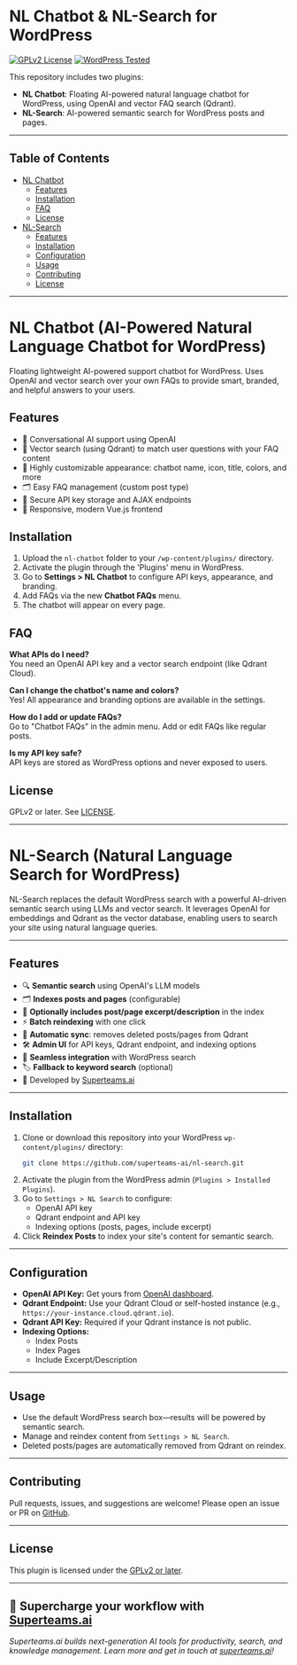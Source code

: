 # NL Chatbot & NL-Search for WordPress

[![GPLv2 License](https://img.shields.io/badge/license-GPLv2-blue.svg)](LICENSE)
[![WordPress Tested](https://img.shields.io/badge/wordpress-6.5+-blue.svg)](https://wordpress.org/plugins/)

This repository includes two plugins:
- **NL Chatbot**: Floating AI-powered natural language chatbot for WordPress, using OpenAI and vector FAQ search (Qdrant).
- **NL-Search**: AI-powered semantic search for WordPress posts and pages.

---

## Table of Contents
- [NL Chatbot](#nl-chatbot-ai-powered-natural-language-chatbot-for-wordpress)
  - [Features](#features)
  - [Installation](#installation)
  - [FAQ](#faq)
  - [License](#license)
- [NL-Search](#nl-search-natural-language-search-for-wordpress)
  - [Features](#features-1)
  - [Installation](#installation-1)
  - [Configuration](#configuration)
  - [Usage](#usage)
  - [Contributing](#contributing)
  - [License](#license-1)

---

# NL Chatbot (AI-Powered Natural Language Chatbot for WordPress)

Floating lightweight AI-powered support chatbot for WordPress. Uses OpenAI and vector search over your own FAQs to provide smart, branded, and helpful answers to your users.

## Features
- 🤖 Conversational AI support using OpenAI
- 🔎 Vector search (using Qdrant) to match user questions with your FAQ content
- 🎨 Highly customizable appearance: chatbot name, icon, title, colors, and more
- 🗂️ Easy FAQ management (custom post type)
- 🔐 Secure API key storage and AJAX endpoints
- 📱 Responsive, modern Vue.js frontend

## Installation
1. Upload the `nl-chatbot` folder to your `/wp-content/plugins/` directory.
2. Activate the plugin through the 'Plugins' menu in WordPress.
3. Go to **Settings > NL Chatbot** to configure API keys, appearance, and branding.
4. Add FAQs via the new **Chatbot FAQs** menu.
5. The chatbot will appear on every page.

## FAQ
**What APIs do I need?**  
You need an OpenAI API key and a vector search endpoint (like Qdrant Cloud).

**Can I change the chatbot's name and colors?**  
Yes! All appearance and branding options are available in the settings.

**How do I add or update FAQs?**  
Go to "Chatbot FAQs" in the admin menu. Add or edit FAQs like regular posts.

**Is my API key safe?**  
API keys are stored as WordPress options and never exposed to users.

## License
GPLv2 or later. See [LICENSE](LICENSE).

---

# NL-Search (Natural Language Search for WordPress)

NL-Search replaces the default WordPress search with a powerful AI-driven semantic search using LLMs and vector search. It leverages OpenAI for embeddings and Qdrant as the vector database, enabling users to search your site using natural language queries.

---

## Features

- 🔍 **Semantic search** using OpenAI's LLM models
- 🗂️ **Indexes posts and pages** (configurable)
- 📝 **Optionally includes post/page excerpt/description** in the index
- ⚡ **Batch reindexing** with one click
- 🔄 **Automatic sync**: removes deleted posts/pages from Qdrant
- 🛠️ **Admin UI** for API keys, Qdrant endpoint, and indexing options
- 🧩 **Seamless integration** with WordPress search
- 🏷️ **Fallback to keyword search** (optional)
- 🚀 Developed by [Superteams.ai](https://www.superteams.ai)

---

## Installation

1. Clone or download this repository into your WordPress `wp-content/plugins/` directory:
   ```sh
   git clone https://github.com/superteams-ai/nl-search.git
   ```
2. Activate the plugin from the WordPress admin (`Plugins > Installed Plugins`).
3. Go to `Settings > NL Search` to configure:
   - OpenAI API key
   - Qdrant endpoint and API key
   - Indexing options (posts, pages, include excerpt)
4. Click **Reindex Posts** to index your site's content for semantic search.

---

## Configuration

- **OpenAI API Key:** Get yours from [OpenAI dashboard](https://platform.openai.com/account/api-keys).
- **Qdrant Endpoint:** Use your Qdrant Cloud or self-hosted instance (e.g., `https://your-instance.cloud.qdrant.io`).
- **Qdrant API Key:** Required if your Qdrant instance is not public.
- **Indexing Options:**
  - Index Posts
  - Index Pages
  - Include Excerpt/Description

---

## Usage

- Use the default WordPress search box—results will be powered by semantic search.
- Manage and reindex content from `Settings > NL Search`.
- Deleted posts/pages are automatically removed from Qdrant on reindex.

---

## Contributing

Pull requests, issues, and suggestions are welcome! Please open an issue or PR on [GitHub](https://github.com/your-org/nl-search).

---

## License

This plugin is licensed under the [GPLv2 or later](./LICENSE.txt).

---

## 🚀 Supercharge your workflow with [Superteams.ai](https://www.superteams.ai)

*Superteams.ai builds next-generation AI tools for productivity, search, and knowledge management. Learn more and get in touch at [superteams.ai](https://www.superteams.ai)!* 
